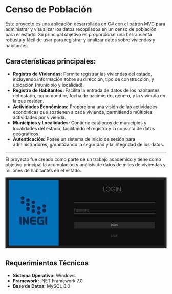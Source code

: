 # Censo de Población
Este proyecto es una aplicación desarrollada en C# con el patrón MVC para administrar y visualizar los datos recopilados en un censo de población para el estado. Su principal objetivo es proporcionar una herramienta robusta y fácil de usar para registrar y analizar datos sobre viviendas y habitantes.

## Características principales:
- **Registro de Viviendas:** Permite registrar las viviendas del estado, incluyendo información sobre su dirección, tipo de construcción, y ubicación (municipio y localidad).
- **Registro de Habitantes:** Facilita la entrada de datos de los habitantes del estado, como nombre, fecha de nacimiento, género, y la vivienda en la que residen.
- **Actividades Económicas:** Proporciona una visión de las actividades económicas que sostienen a cada vivienda, permitiendo múltiples actividades por vivienda.
- **Municipios y Localidades:** Contiene catálogos de municipios y localidades del estado, facilitando el registro y la consulta de datos geográficos.
- **Autenticación:** Posee un sistema de inicio de sesión para administradores, garantizando la seguridad y la integridad de los datos.

------------
El proyecto fue creado como parte de un trabajo académico y tiene como objetivo principal la acumulación y análisis de datos de miles de viviendas y millones de habitantes en el estado.

![Login](img/login.png)

## Requerimientos Técnicos
- **Sistema Operativo:** Windows 
- **Framework:** .NET Framework 7.0
- **Base de Datos:** MySQL 8.0

